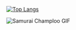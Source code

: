 [![Top Langs](https://github-readme-stats.vercel.app/api/top-langs/?username=thEchroniCamateuR)](https://github.com/thEchroniCamateuR/github-readme-stats)



![Samurai Champloo GIF](https://github.com/thEchroniCamateuR/thEchroniCamateuR/cut-with-katana-katana-hit.gif)
